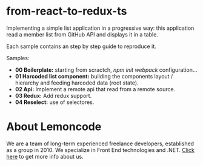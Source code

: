 # from-react-to-redux-ts

Implementing a simple list application in a progressive way: this application read a member list from GitHub API and displays it in a table. 

Each sample contains an step by step guide to reproduce it.

Samples:

  - **00 Boilerplate:** starting from scractch, _npm init_ _webpack_ configuration...
  - **01 Harcoded list component:** building the components layout / hierarchy and feeding harcoded data (root state).
  - **02 Api:** Implement a remote api that read from a remote source.
  - **03 Redux:** Add redux support.
  - **04 Reselect:** use of selectores.

# About Lemoncode

We are a team of long-term experienced freelance developers, established as a group in 2010.
We specialize in Front End technologies and .NET. [Click here](http://lemoncode.net/services/en/#en-home) to get more info about us. 
